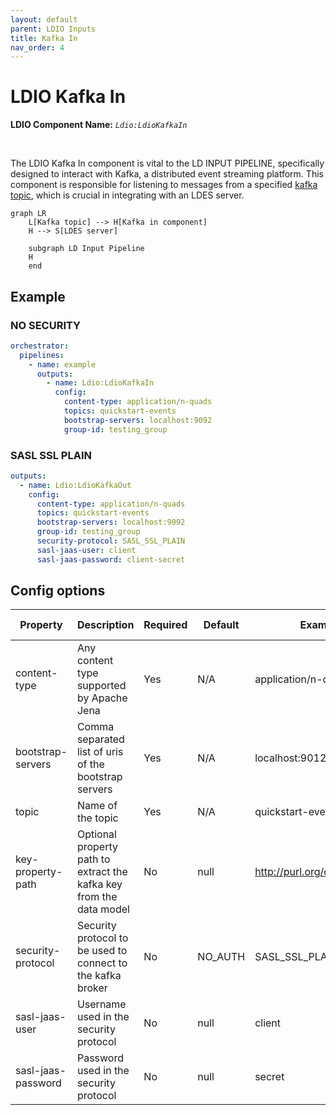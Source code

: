 ```yaml
---
layout: default
parent: LDIO Inputs
title: Kafka In
nav_order: 4
---
```


# LDIO Kafka In

<b>LDIO Component Name:</b> <i>`Ldio:LdioKafkaIn`</i>

<br>

The LDIO Kafka In component is vital to the LD INPUT PIPELINE, specifically designed to interact with Kafka, a distributed event streaming platform. This component is responsible for listening to messages from a specified [kafka topic](https://kafka.apache.org), which is crucial in integrating with an LDES server.

```mermaid
graph LR
    L[Kafka topic] --> H[Kafka in component]
    H --> S[LDES server]

    subgraph LD Input Pipeline
    H
    end
```

## Example

### NO SECURITY

```yaml
orchestrator:
  pipelines:
    - name: example
      outputs:
        - name: Ldio:LdioKafkaIn
          config:
            content-type: application/n-quads
            topics: quickstart-events
            bootstrap-servers: localhost:9092
            group-id: testing_group
```

### SASL SSL PLAIN

```yaml
outputs:
  - name: Ldio:LdioKafkaOut
    config:
      content-type: application/n-quads
      topics: quickstart-events
      bootstrap-servers: localhost:9092
      group-id: testing_group
      security-protocol: SASL_SSL_PLAIN
      sasl-jaas-user: client
      sasl-jaas-password: client-secret
```

## Config options

| Property           | Description                                                         | Required | Default | Example                          | Supported values                                                                     |
| ------------------ | ------------------------------------------------------------------- | -------- | ------- | -------------------------------- | ------------------------------------------------------------------------------------ |
| content-type       | Any content type supported by Apache Jena                           | Yes      | N/A     | application/n-quads              | String                                                                               |
| bootstrap-servers  | Comma separated list of uris of the bootstrap servers               | Yes      | N/A     | localhost:9012                   | url                                                                                  |
| topic              | Name of the topic                                                   | Yes      | N/A     | quickstart-events                | String                                                                               |
| key-property-path  | Optional property path to extract the kafka key from the data model | No       | null    | <http://purl.org/dc/terms/title> | [ARQ property path](https://jena.apache.org/documentation/query/property_paths.html) |
| security-protocol  | Security protocol to be used to connect to the kafka broker         | No       | NO_AUTH | SASL_SSL_PLAIN                   | SASL_SSL_PLAIN or NO_AUTH                                                            |
| sasl-jaas-user     | Username used in the security protocol                              | No       | null    | client                           | String                                                                               |
| sasl-jaas-password | Password used in the security protocol                              | No       | null    | secret                           | String                                                                               |
